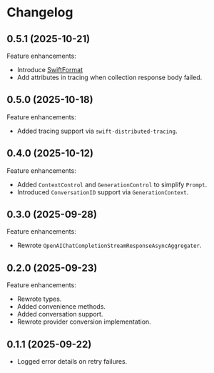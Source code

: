 # Changelog

## 0.5.1 (2025-10-21)

Feature enhancements:

- Introduce [SwiftFormat](https://github.com/nicklockwood/SwiftFormat)
- Add attributes in tracing when collection response body failed.

## 0.5.0 (2025-10-18)

Feature enhancements:

- Added tracing support via `swift-distributed-tracing`.

## 0.4.0 (2025-10-12)

Feature enhancements:

- Added `ContextControl` and `GenerationControl` to simplify `Prompt`.
- Introduced `ConversationID` support via `GenerationContext`.

## 0.3.0 (2025-09-28)

Feature enhancements:

- Rewrote `OpenAIChatCompletionStreamResponseAsyncAggregater`.

## 0.2.0 (2025-09-23)

Feature enhancements:

- Rewrote types.
- Added convenience methods.
- Added conversation support.
- Rewrote provider conversion implementation.

## 0.1.1 (2025-09-22)

- Logged error details on retry failures.
